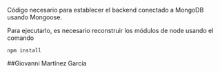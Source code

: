 Código necesario para establecer el backend conectado a MongoDB usando Mongoose.

Para ejecutarlo, es necesario reconstruir los módulos de node usando el comando

```
npm install
```

##Giovanni Martínez García